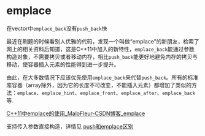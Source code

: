 # emplace

在vector中`emplace_back`没有`push_back`快

最近在刷题的时候看别人优雅的代码，发现一个叫做“emplace”的新朋友，检索了网上的相关资料后知道，这是C++11中加入的新特性，`emplace_back`能通过参数构造对象，不需要拷贝或者移动内存，相比`push_back`能更好地避免内存的拷贝与移动，使容器插入元素的性能得到进一步提升。

由此，在大多数情况下应该优先使用`emplace_back`来代替`push_back`。所有的标准库容器（array除外，因为它的长度不可改变，不能插入元素）都增加了类似的方法：`emplace`、`emplace_hint`、`emplace_front`、`emplace_after`、`emplace_back`等.


[C++11中emplace的使用\_MaloFleur-CSDN博客\_emplace](https://blog.csdn.net/u013700358/article/details/52623985)

支持传入参数直接构造，详情见
[push和emplace区别](push和emplace区别.md)